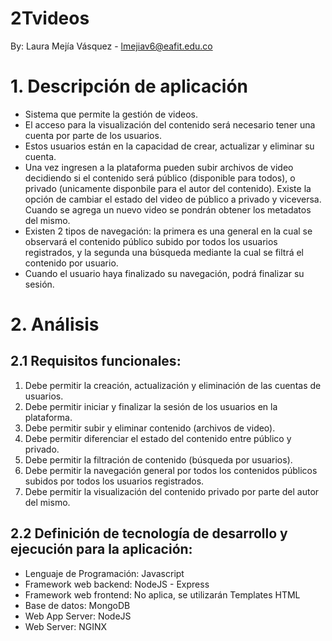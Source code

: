 # 2Tvideos
By: Laura Mejía Vásquez - lmejiav6@eafit.edu.co

# 1. Descripción de aplicación

* Sistema que permite la gestión de videos.
* El acceso para la visualización del contenido será necesario tener una cuenta por parte de los usuarios.
* Estos usuarios están en la capacidad de crear, actualizar y eliminar su cuenta.
* Una vez ingresen a la plataforma pueden subir archivos de video decidiendo si el contenido será público (disponible
para todos), o privado (unicamente disponbile para el autor del contenido). Existe la opción de cambiar el estado
del video de público a privado y viceversa. Cuando se agrega un nuevo video se pondrán obtener los metadatos del mismo.
* Existen 2 tipos de navegación: la primera es una general en la cual se observará el contenido público subido por todos
los usuarios registrados, y la segunda una búsqueda mediante la cual se filtrá el contenido por usuario.
* Cuando el usuario haya finalizado su navegación, podrá finalizar su sesión.

# 2. Análisis

## 2.1 Requisitos funcionales:

1. Debe permitir la creación, actualización y eliminación de las cuentas de usuarios.
2. Debe permitir iniciar y finalizar la sesión de los usuarios en la plataforma.
3. Debe permitir subir y eliminar contenido (archivos de video).
4. Debe permitir diferenciar el estado del contenido entre público y privado.
5. Debe  permitir la filtración de contenido (búsqueda por usuarios).
6. Debe permitir la navegación general por todos los contenidos públicos subidos por todos los usuarios registrados.
7. Debe permitir la visualización del contenido privado por parte del autor del mismo.


## 2.2 Definición de tecnología de desarrollo y ejecución para la aplicación:

* Lenguaje de Programación: Javascript
* Framework web backend: NodeJS - Express
* Framework web frontend: No aplica, se utilizarán Templates HTML
* Base de datos: MongoDB
* Web App Server: NodeJS
* Web Server: NGINX
